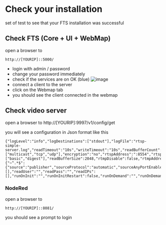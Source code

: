# Check your installation
set of test to see that your FTS installation was successful

## Check FTS (Core + UI + WebMap) 
open a browser to

```
http://[YOURIP]::5000/
```
- login with admin / password
- change your password immediately
- check if the services are on OK (blue)
![image](https://user-images.githubusercontent.com/60719165/148986287-0c83aa3f-e909-4b38-bc81-d66cddb08f89.png)
- connect a client to the server
- click on the Webmap tab
- you should see the client connected in the webmap



## Check video server
open a browser to
http://[YOURIP]:9997/v1/config/get

you will see a configuration in Json format like this
```
{"logLevel":"info","logDestinations":["stdout"],"logFile":"rtsp-simple-server.log","readTimeout":"10s","writeTimeout":"10s","readBufferCount":512,"api":true,"apiAddress":"167.71.128.102:9997","metrics":false,"metricsAddress":"127.0.0.1:9998","pprof":false,"pprofAddress":"127.0.0.1:9999","runOnConnect":"","runOnConnectRestart":false,"rtspDisable":false,"protocols":["multicast","tcp","udp"],"encryption":"no","rtspAddress":":8554","rtspsAddress":":8555","rtpAddress":":8000","rtcpAddress":":8001","multicastIPRange":"224.1.0.0/16","multicastRTPPort":8002,"multicastRTCPPort":8003,"serverKey":"server.key","serverCert":"server.crt","authMethods":["basic","digest"],"readBufferSize":2048,"rtmpDisable":false,"rtmpAddress":":1935","hlsDisable":false,"hlsAddress":":8888","hlsAlwaysRemux":false,"hlsSegmentCount":3,"hlsSegmentDuration":"1s","hlsAllowOrigin":"*","paths":{"~^.*$":{"source":"publisher","sourceProtocol":"automatic","sourceAnyPortEnable":false,"sourceFingerprint":"","sourceOnDemand":false,"sourceOnDemandStartTimeout":"10s","sourceOnDemandCloseAfter":"10s","sourceRedirect":"","disablePublisherOverride":false,"fallback":"","publishUser":"","publishPass":"","publishIPs":[],"readUser":"","readPass":"","readIPs":[],"runOnInit":"","runOnInitRestart":false,"runOnDemand":"","runOnDemandRestart":false,"runOnDemandStartTimeout":"10s","runOnDemandCloseAfter":"10s","runOnPublish":"","runOnPublishRestart":false,"runOnRead":"","runOnReadRestart":false}}}
```

### NodeRed
open a browser to
```
http://[YOURIP]::8081/
```
you should see a prompt to login
